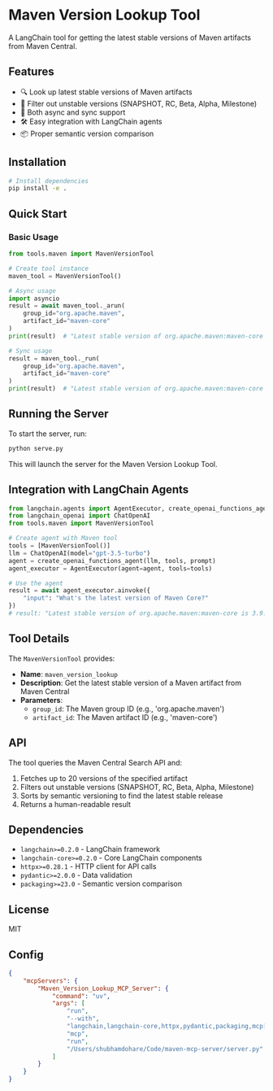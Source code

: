 # Maven Version Lookup Tool

A LangChain tool for getting the latest stable versions of Maven artifacts from Maven Central.

## Features

- 🔍 Look up latest stable versions of Maven artifacts
- 🚫 Filter out unstable versions (SNAPSHOT, RC, Beta, Alpha, Milestone)
- 🔄 Both async and sync support
- 🛠️ Easy integration with LangChain agents
- 📦 Proper semantic version comparison

## Installation

```bash
# Install dependencies
pip install -e .
```

## Quick Start

### Basic Usage

```python
from tools.maven import MavenVersionTool

# Create tool instance
maven_tool = MavenVersionTool()

# Async usage
import asyncio
result = await maven_tool._arun(
    group_id="org.apache.maven",
    artifact_id="maven-core"
)
print(result)  # "Latest stable version of org.apache.maven:maven-core is 3.9.10"

# Sync usage
result = maven_tool._run(
    group_id="org.apache.maven",
    artifact_id="maven-core"
)
print(result)  # "Latest stable version of org.apache.maven:maven-core is 3.9.10"
```

## Running the Server

To start the server, run:

```bash
python serve.py
```

This will launch the server for the Maven Version Lookup Tool.

## Integration with LangChain Agents

```python
from langchain.agents import AgentExecutor, create_openai_functions_agent
from langchain_openai import ChatOpenAI
from tools.maven import MavenVersionTool

# Create agent with Maven tool
tools = [MavenVersionTool()]
llm = ChatOpenAI(model="gpt-3.5-turbo")
agent = create_openai_functions_agent(llm, tools, prompt)
agent_executor = AgentExecutor(agent=agent, tools=tools)

# Use the agent
result = await agent_executor.ainvoke({
    "input": "What's the latest version of Maven Core?"
})
# result: "Latest stable version of org.apache.maven:maven-core is 3.9.10"
```

## Tool Details

The `MavenVersionTool` provides:

- **Name**: `maven_version_lookup`
- **Description**: Get the latest stable version of a Maven artifact from Maven Central
- **Parameters**:
  - `group_id`: The Maven group ID (e.g., 'org.apache.maven')
  - `artifact_id`: The Maven artifact ID (e.g., 'maven-core')

## API

The tool queries the Maven Central Search API and:
1. Fetches up to 20 versions of the specified artifact
2. Filters out unstable versions (SNAPSHOT, RC, Beta, Alpha, Milestone)
3. Sorts by semantic versioning to find the latest stable release
4. Returns a human-readable result

## Dependencies

- `langchain>=0.2.0` - LangChain framework
- `langchain-core>=0.2.0` - Core LangChain components
- `httpx>=0.28.1` - HTTP client for API calls
- `pydantic>=2.0.0` - Data validation
- `packaging>=23.0` - Semantic version comparison

## License

MIT

## Config

```json
{
    "mcpServers": {
        "Maven_Version_Lookup_MCP_Server": {
            "command": "uv",
            "args": [
                "run",
                "--with",
                "langchain,langchain-core,httpx,pydantic,packaging,mcp[cli]",
                "mcp",
                "run",
                "/Users/shubhamdohare/Code/maven-mcp-server/server.py"
            ]
        }
    }
}
```